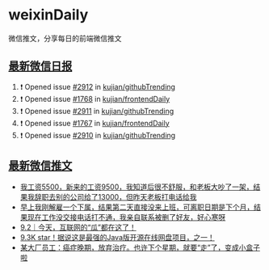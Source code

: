 # weixinDaily
微信推文，分享每日的前端微信推文

## [最新微信日报](https://github.com/kujian/weixinDaily/issues)

<!--START_SECTION:activity-->
1. ❗ Opened issue [#2912](https://github.com/kujian/githubTrending/issues/2912) in [kujian/githubTrending](https://github.com/kujian/githubTrending)
2. ❗ Opened issue [#1768](https://github.com/kujian/frontendDaily/issues/1768) in [kujian/frontendDaily](https://github.com/kujian/frontendDaily)
3. ❗ Opened issue [#2911](https://github.com/kujian/githubTrending/issues/2911) in [kujian/githubTrending](https://github.com/kujian/githubTrending)
4. ❗ Opened issue [#1767](https://github.com/kujian/frontendDaily/issues/1767) in [kujian/frontendDaily](https://github.com/kujian/frontendDaily)
5. ❗ Opened issue [#2910](https://github.com/kujian/githubTrending/issues/2910) in [kujian/githubTrending](https://github.com/kujian/githubTrending)
<!--END_SECTION:activity-->


## [最新微信推文](https://weixin.qdkfweb.cn/)

<!-- BLOG-POST-LIST:START -->
- [我工资5500，新来的工资9500，我知道后很不舒服，和老板大吵了一架，结果我辞职去别的公司给了13000，但昨天老板打电话给我](https://weixin.qdkfweb.cn/54548.html)
- [早上我刚解雇一个下属，结果第二天直接没来上班，可离职日期是下个月，结果现在工作没交接电话打不通，我亲自联系被删了好友，好心寒呀](https://weixin.qdkfweb.cn/54549.html)
- [9.2｜今天，互联网的“瓜”都在这了！](https://weixin.qdkfweb.cn/54564.html)
- [9.3K star！据说这是最强的Java版开源在线网盘项目，之一！](https://weixin.qdkfweb.cn/54587.html)
- [某大厂员工：癌症晚期，放弃治疗。也许下个星期，就要“走”了，变成小盒子啦](https://weixin.qdkfweb.cn/54562.html)
<!-- BLOG-POST-LIST:END -->